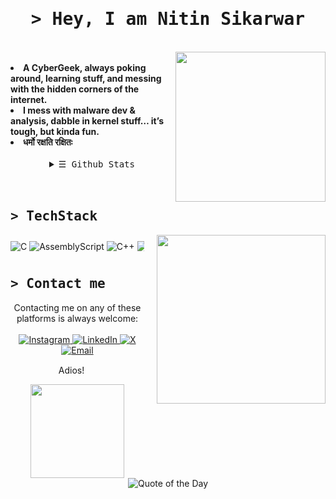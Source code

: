 <!DOCTYPE html>
<body>
    <h1 align="center"><samp>&gt; Hey, I am <b><a target="_blank">Nitin Sikarwar</a></b></samp></h1>
<br>
<div align="center">
    <!--
      <img src="https://user-images.githubusercontent.com/57133330/188281475-2538d5b9-074a-405c-99b1-cb34d90cfafb.gif" height=300>
    -->
</div>
<div>
  <!--
    <h2 align="center"><samp> &gt; About me </samp></h2>
  -->
   
  <img src="https://media0.giphy.com/media/v1.Y2lkPTc5MGI3NjExbWJxYnR5ZWNkZ2l0eHgxbWZ5Nnl6amJpdWFqNnE0cTR1bTZyaWpsNSZlcD12MV9pbnRlcm5hbF9naWZfYnlfaWQmY3Q9Zw/4ilFRqgbzbx4c/giphy.gif" align="right" height="240">
  <br>
    <li>
        <b>A CyberGeek, always poking around, learning stuff, and messing with the hidden corners of the internet. </b>
    </li>
    <li>
        <b>I mess with malware dev & analysis, dabble in kernel stuff… it’s tough, but kinda fun. </b>
    </li>
    <li>
        <b>धर्मो रक्षति रक्षितः</b> 
    </li>
    <br>
  <details align="center">
    <summary> <samp>&#9776; Github Stats</samp></summary>
    <p align="center">
        <br>
        <img src="https://github-readme-stats.vercel.app/api/top-langs/?username=hoaxter&theme=dark&hide_border=true&include_all_commits=true&count_private=false&layout=compact" alt="GitHub Top Languages Stats">
    </p>
  </details>
  
</div>
<br><br>
<h2><samp>&gt; TechStack</samp></h2>
<img src="https://user-images.githubusercontent.com/57133330/188281408-c67df9ee-fd1f-4b37-833b-f02848f1ce02.gif" style="float:right; height:270px; margin-left: 20px;">

<!-- Scrollable badge container -->
<div style="overflow-x:auto; white-space:nowrap; padding:10px 0; text-align:center;">
  <img src="https://img.shields.io/badge/c-%2300599C.svg?style=for-the-badge&logo=c&logoColor=white" alt="C">
  <img src="https://img.shields.io/badge/assembly%20script-%23000000.svg?style=for-the-badge&logo=assemblyscript&logoColor=white" alt="AssemblyScript">
  <img src="https://img.shields.io/badge/c++-%2300599C.svg?style=for-the-badge&logo=c%2B%2B&logoColor=white" alt="C++">
  <img src="https://img.shields.io/badge/java-%23ED8B00.svg?style=for-the-badge&logo=openjdk&logoColor=white" alt="Java">
  <img src="https://img.shields.io/badge/javascript-%23323330.svg?style=for-the-badge&logo=javascript&logoColor=%23F7DF1E" alt="JavaScript">
  <img src="https://img.shields.io/badge/nim-%23FFE953.svg?style=for-the-badge&logo=nim&logoColor=white" alt="Nim">
  <img src="https://img.shields.io/badge/Linux-FCC624?style=for-the-badge&logo=linux&logoColor=black" alt="Linux">
  <img src="https://img.shields.io/badge/Wireshark-1679A7?style=for-the-badge&logo=Wireshark&logoColor=white" alt="Wireshark">
  <img src="https://img.shields.io/badge/metasploit-2596CD?style=for-the-badge&logo=metasploit&logoColor=white" alt="Metasploit">
  <img src="https://img.shields.io/badge/burpsuite-FF6633?style=for-the-badge&logo=burpsuite&logoColor=white" alt="Burpsuite">
  <img src="https://img.shields.io/badge/python-3670A0?style=for-the-badge&logo=python&logoColor=ffdd54" alt="Python">
  <img src="https://img.shields.io/badge/PowerShell-%235391FE.svg?style=for-the-badge&logo=powershell&logoColor=white" alt="PowerShell">
  <img src="https://img.shields.io/badge/bash_script-%23121011.svg?style=for-the-badge&logo=gnu-bash&logoColor=white" alt="Bash Script">
  <img src="https://img.shields.io/badge/VirtualBox-21416b?style=for-the-badge&logo=VirtualBox&logoColor=white" alt="VirtualBox">
  <img src="https://img.shields.io/badge/typescript-%23007ACC.svg?style=for-the-badge&logo=typescript&logoColor=white" alt="TypeScript">
  <img src="https://img.shields.io/badge/rust-%23000000.svg?style=for-the-badge&logo=rust&logoColor=white" alt="Rust">
  <img src="https://img.shields.io/badge/azure-%230072C6.svg?style=for-the-badge&logo=microsoftazure&logoColor=white" alt="Azure">
  <img src="https://img.shields.io/badge/ejs-%23B4CA65.svg?style=for-the-badge&logo=ejs&logoColor=black" alt="EJS">
  <img src="https://img.shields.io/badge/NPM-%23CB3837.svg?style=for-the-badge&logo=npm&logoColor=white" alt="NPM">
  <img src="https://img.shields.io/badge/node.js-6DA55F?style=for-the-badge&logo=node.js&logoColor=white" alt="NodeJS">
  <img src="https://img.shields.io/badge/react-%2320232a.svg?style=for-the-badge&logo=react&logoColor=%2361DAFB" alt="React">
  <img src="https://img.shields.io/badge/vite-%23646CFF.svg?style=for-the-badge&logo=vite&logoColor=white" alt="Vite">
  <img src="https://img.shields.io/badge/mysql-4479A1.svg?style=for-the-badge&logo=mysql&logoColor=white" alt="MySQL">
  <img src="https://img.shields.io/badge/MongoDB-%234ea94b.svg?style=for-the-badge&logo=mongodb&logoColor=white" alt="MongoDB">
  <img src="https://img.shields.io/badge/scikit--learn-%23F7931E.svg?style=for-the-badge&logo=scikit-learn&logoColor=white" alt="scikit-learn">
  <img src="https://img.shields.io/badge/PyTorch-%23EE4C2C.svg?style=for-the-badge&logo=PyTorch&logoColor=white" alt="PyTorch">
  <img src="https://img.shields.io/badge/Keras-%23D00000.svg?style=for-the-badge&logo=Keras&logoColor=white" alt="Keras">
  <img src="https://img.shields.io/badge/TensorFlow-%23FF6F00.svg?style=for-the-badge&logo=TensorFlow&logoColor=white" alt="TensorFlow">
  <img src="https://img.shields.io/badge/Postman-FF6C37?style=for-the-badge&logo=postman&logoColor=white" alt="Postman">
  <img src="https://img.shields.io/badge/docker-%230db7ed.svg?style=for-the-badge&logo=docker&logoColor=white" alt="Docker">
  <img src="https://img.shields.io/badge/-Arduino-00979D?style=for-the-badge&logo=Arduino&logoColor=white" alt="Arduino">
  <img src="https://img.shields.io/badge/git-%23F05033.svg?style=for-the-badge&logo=git&logoColor=white" alt="Git">
  <img src="https://img.shields.io/badge/splunk-%23000000.svg?style=for-the-badge&logo=splunk&logoColor=white" alt="Splunk">
  <img src="https://img.shields.io/badge/-Raspberry_Pi-C51A4A?style=for-the-badge&logo=Raspberry-Pi" alt="Raspberry Pi">
</div>

<!-- <div>

   <h2><samp>&gt; TechStack</samp></h2>
    <img src="https://user-images.githubusercontent.com/57133330/188281408-c67df9ee-fd1f-4b37-833b-f02848f1ce02.gif" align="right" height="270px">
    <br>
    <p align="center">
      <img src="https://img.shields.io/badge/c-%2300599C.svg?style=for-the-badge&logo=c&logoColor=white" alt="C">
<img src="https://img.shields.io/badge/assembly%20script-%23000000.svg?style=for-the-badge&logo=assemblyscript&logoColor=white" alt="AssemblyScript">
<img src="https://img.shields.io/badge/c++-%2300599C.svg?style=for-the-badge&logo=c%2B%2B&logoColor=white" alt="C++">
<img src="https://img.shields.io/badge/java-%23ED8B00.svg?style=for-the-badge&logo=openjdk&logoColor=white" alt="Java">
<img src="https://img.shields.io/badge/javascript-%23323330.svg?style=for-the-badge&logo=javascript&logoColor=%23F7DF1E" alt="JavaScript">
<img src="https://img.shields.io/badge/nim-%23FFE953.svg?style=for-the-badge&logo=nim&logoColor=white" alt="Nim">
<img src="https://img.shields.io/badge/Linux-FCC624?style=for-the-badge&logo=linux&logoColor=black" alt="Linux">
<img src="https://img.shields.io/badge/Wireshark-1679A7?style=for-the-badge&logo=Wireshark&logoColor=white" alt="Wireshark">
<img src="https://img.shields.io/badge/metasploit-2596CD?style=for-the-badge&logo=metasploit&logoColor=white" alt="Metasploit">
<img src="https://img.shields.io/badge/burpsuite-FF6633?style=for-the-badge&logo=burpsuite&logoColor=white" alt="Burpsuite">
<img src="https://img.shields.io/badge/python-3670A0?style=for-the-badge&logo=python&logoColor=ffdd54" alt="Python">
<img src="https://img.shields.io/badge/PowerShell-%235391FE.svg?style=for-the-badge&logo=powershell&logoColor=white" alt="PowerShell">
<img src="https://img.shields.io/badge/bash_script-%23121011.svg?style=for-the-badge&logo=gnu-bash&logoColor=white" alt="Bash Script">
<img src="https://img.shields.io/badge/VirtualBox-21416b?style=for-the-badge&logo=VirtualBox&logoColor=white" alt="VirtualBox">
<img src="https://img.shields.io/badge/typescript-%23007ACC.svg?style=for-the-badge&logo=typescript&logoColor=white" alt="TypeScript">
<img src="https://img.shields.io/badge/rust-%23000000.svg?style=for-the-badge&logo=rust&logoColor=white" alt="Rust">
<img src="https://img.shields.io/badge/azure-%230072C6.svg?style=for-the-badge&logo=microsoftazure&logoColor=white" alt="Azure">
<img src="https://img.shields.io/badge/ejs-%23B4CA65.svg?style=for-the-badge&logo=ejs&logoColor=black" alt="EJS">
<img src="https://img.shields.io/badge/NPM-%23CB3837.svg?style=for-the-badge&logo=npm&logoColor=white" alt="NPM">
<img src="https://img.shields.io/badge/node.js-6DA55F?style=for-the-badge&logo=node.js&logoColor=white" alt="NodeJS">
<img src="https://img.shields.io/badge/react-%2320232a.svg?style=for-the-badge&logo=react&logoColor=%2361DAFB" alt="React">
<img src="https://img.shields.io/badge/vite-%23646CFF.svg?style=for-the-badge&logo=vite&logoColor=white" alt="Vite">
<img src="https://img.shields.io/badge/mysql-4479A1.svg?style=for-the-badge&logo=mysql&logoColor=white" alt="MySQL">
<img src="https://img.shields.io/badge/MongoDB-%234ea94b.svg?style=for-the-badge&logo=mongodb&logoColor=white" alt="MongoDB">
<img src="https://img.shields.io/badge/scikit--learn-%23F7931E.svg?style=for-the-badge&logo=scikit-learn&logoColor=white" alt="scikit-learn">
<img src="https://img.shields.io/badge/PyTorch-%23EE4C2C.svg?style=for-the-badge&logo=PyTorch&logoColor=white" alt="PyTorch">
<img src="https://img.shields.io/badge/Keras-%23D00000.svg?style=for-the-badge&logo=Keras&logoColor=white" alt="Keras">
<img src="https://img.shields.io/badge/TensorFlow-%23FF6F00.svg?style=for-the-badge&logo=TensorFlow&logoColor=white" alt="TensorFlow">
<img src="https://img.shields.io/badge/Postman-FF6C37?style=for-the-badge&logo=postman&logoColor=white" alt="Postman">
<img src="https://img.shields.io/badge/docker-%230db7ed.svg?style=for-the-badge&logo=docker&logoColor=white" alt="Docker">
<img src="https://img.shields.io/badge/-Arduino-00979D?style=for-the-badge&logo=Arduino&logoColor=white" alt="Arduino">
<img src="https://img.shields.io/badge/git-%23F05033.svg?style=for-the-badge&logo=git&logoColor=white" alt="Git">
<img src="https://img.shields.io/badge/splunk-%23000000.svg?style=for-the-badge&logo=splunk&logoColor=white" alt="Splunk">
<img src="https://img.shields.io/badge/-Raspberry_Pi-C51A4A?style=for-the-badge&logo=Raspberry-Pi" alt="Raspberry Pi">
<br>
  </p>
</div> -->
  <h2><samp>&gt; Contact me</samp></h2>
    <p align="center">Contacting me on any of these platforms is always welcome:<br><br>
    <a href="https://instagram.com/neoknight_" target="_blank">
        <img src="https://img.shields.io/badge/Instagram-%23E4405F.svg?logo=Instagram&logoColor=white" alt="Instagram">
    </a>
    <a href="https://www.linkedin.com/in/nitin-sikarwar/" target="_blank">
        <img src="https://img.shields.io/badge/LinkedIn-%230077B5.svg?logo=linkedin&logoColor=white" alt="LinkedIn">
    </a>
    <a href="https://x.com/sikarwar999" target="_blank">
        <img src="https://img.shields.io/badge/X-black.svg?logo=X&logoColor=white" alt="X">
    </a>
    <a href="mailto:nitin.sikarwar369@gmail.com">
        <img src="https://img.shields.io/badge/Email-D14836?logo=gmail&logoColor=white" alt="Email">
    </a>
    </p>
    <p align="center" title="またね！">Adios! <img src="https://slackmojis.com/emojis/13171-meow_wave/download" height=15/></p>


<div style="text-align: center;">
     <img src = "https://media0.giphy.com/media/v1.Y2lkPTc5MGI3NjExb2d0MXVkOGd5dzNhdjMzdGtlbXVwdHk4c2VkNXRpd25jdHJqZHVmaiZlcD12MV9pbnRlcm5hbF9naWZfYnlfaWQmY3Q9Zw/mlBDoVLOGidEc/giphy.gif" height=150>
    <img src="https://quotes-github-readme.vercel.app/api?type=horizontal&theme=radical" alt="Quote of the Day">
</div>
</body>
